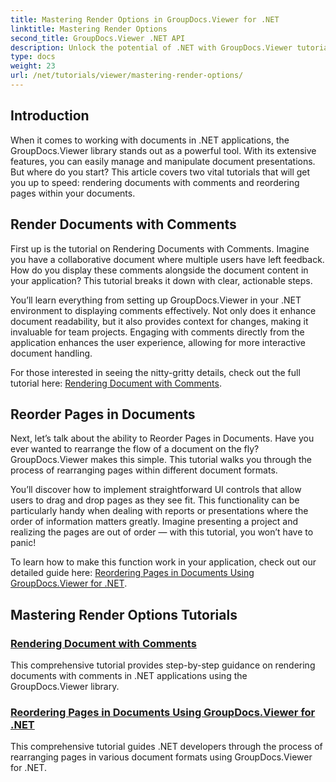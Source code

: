 ```yaml
---
title: Mastering Render Options in GroupDocs.Viewer for .NET
linktitle: Mastering Render Options
second_title: GroupDocs.Viewer .NET API
description: Unlock the potential of .NET with GroupDocs.Viewer tutorials. Learn to render documents, manage comments, and reorder pages effortlessly.
type: docs
weight: 23
url: /net/tutorials/viewer/mastering-render-options/
---
```

## Introduction

When it comes to working with documents in .NET applications, the GroupDocs.Viewer library stands out as a powerful tool. With its extensive features, you can easily manage and manipulate document presentations. But where do you start? This article covers two vital tutorials that will get you up to speed: rendering documents with comments and reordering pages within your documents.

## Render Documents with Comments

First up is the tutorial on Rendering Documents with Comments. Imagine you have a collaborative document where multiple users have left feedback. How do you display these comments alongside the document content in your application? This tutorial breaks it down with clear, actionable steps.

You’ll learn everything from setting up GroupDocs.Viewer in your .NET environment to displaying comments effectively. Not only does it enhance document readability, but it also provides context for changes, making it invaluable for team projects. Engaging with comments directly from the application enhances the user experience, allowing for more interactive document handling.

For those interested in seeing the nitty-gritty details, check out the full tutorial here: [Rendering Document with Comments](./rendering-document-comments/).

## Reorder Pages in Documents

Next, let’s talk about the ability to Reorder Pages in Documents. Have you ever wanted to rearrange the flow of a document on the fly? GroupDocs.Viewer makes this simple. This tutorial walks you through the process of rearranging pages within different document formats.

You’ll discover how to implement straightforward UI controls that allow users to drag and drop pages as they see fit. This functionality can be particularly handy when dealing with reports or presentations where the order of information matters greatly. Imagine presenting a project and realizing the pages are out of order — with this tutorial, you won’t have to panic!

To learn how to make this function work in your application, check out our detailed guide here: [Reordering Pages in Documents Using GroupDocs.Viewer for .NET](./reordering-pages-in-document/).

## Mastering Render Options Tutorials
### [Rendering Document with Comments](./rendering-document-comments/)
This comprehensive tutorial provides step-by-step guidance on rendering documents with comments in .NET applications using the GroupDocs.Viewer library.
### [Reordering Pages in Documents Using GroupDocs.Viewer for .NET](./reordering-pages-in-document/)
This comprehensive tutorial guides .NET developers through the process of rearranging pages in various document formats using GroupDocs.Viewer for .NET.